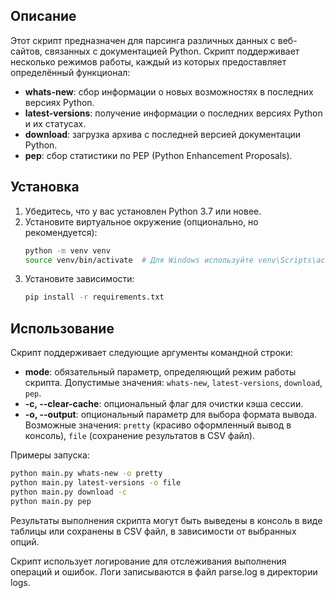 ## Описание

Этот скрипт предназначен для парсинга различных данных с веб-сайтов, связанных с документацией Python. Скрипт поддерживает несколько режимов работы, каждый из которых предоставляет определённый функционал:

- **whats-new**: сбор информации о новых возможностях в последних версиях Python.
- **latest-versions**: получение информации о последних версиях Python и их статусах.
- **download**: загрузка архива с последней версией документации Python.
- **pep**: сбор статистики по PEP (Python Enhancement Proposals).

## Установка

1. Убедитесь, что у вас установлен Python 3.7 или новее.
2. Установите виртуальное окружение (опционально, но рекомендуется):
    ```sh
    python -m venv venv
    source venv/bin/activate  # Для Windows используйте venv\Scripts\activate
    ```
3. Установите зависимости:
    ```sh
    pip install -r requirements.txt
    ```

## Использование

Скрипт поддерживает следующие аргументы командной строки:

- **mode**: обязательный параметр, определяющий режим работы скрипта. Допустимые значения: `whats-new`, `latest-versions`, `download`, `pep`.
- **-c, --clear-cache**: опциональный флаг для очистки кэша сессии.
- **-o, --output**: опциональный параметр для выбора формата вывода. Возможные значения: `pretty` (красиво оформленный вывод в консоль), `file` (сохранение результатов в CSV файл).

Примеры запуска:

```sh
python main.py whats-new -o pretty
python main.py latest-versions -o file
python main.py download -c
python main.py pep
```

Результаты выполнения скрипта могут быть выведены в консоль в виде таблицы или сохранены в CSV файл, в зависимости от выбранных опций.

Скрипт использует логирование для отслеживания выполнения операций и ошибок. Логи записываются в файл parse.log в директории logs.
